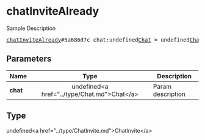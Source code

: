 # chatInviteAlready

Sample Description

<pre>
<a href="../constructor/chatInviteAlready.md">chatInviteAlready</a>#5a686d7c chat:undefined<a href="../type/Chat.md">Chat</a> = undefined<a href="../type/ChatInvite.md">ChatInvite</a>;
</pre>

## Parameters

| Name | Type | Description |
|------|:----:|-------------|
| **chat** | undefined&lt;a href=&#34;../type/Chat.md&#34;&gt;Chat&lt;/a&gt; | Param description |

## Type

undefined&lt;a href=&#34;../type/ChatInvite.md&#34;&gt;ChatInvite&lt;/a&gt;
